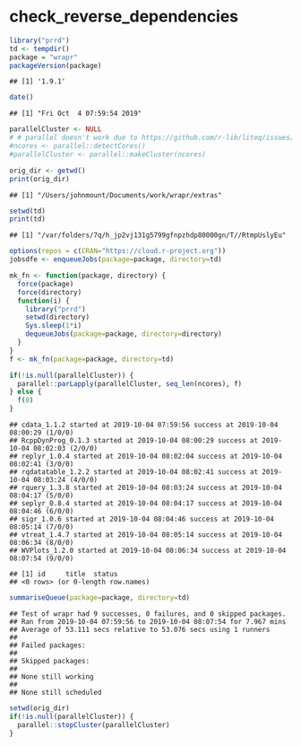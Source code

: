 check\_reverse\_dependencies
================

``` r
library("prrd")
td <- tempdir()
package = "wrapr"
packageVersion(package)
```

    ## [1] '1.9.1'

``` r
date()
```

    ## [1] "Fri Oct  4 07:59:54 2019"

``` r
parallelCluster <- NULL
# # parallel doesn't work due to https://github.com/r-lib/liteq/issues/22
#ncores <- parallel::detectCores()
#parallelCluster <- parallel::makeCluster(ncores)

orig_dir <- getwd()
print(orig_dir)
```

    ## [1] "/Users/johnmount/Documents/work/wrapr/extras"

``` r
setwd(td)
print(td)
```

    ## [1] "/var/folders/7q/h_jp2vj131g5799gfnpzhdp80000gn/T//RtmpUslyEu"

``` r
options(repos = c(CRAN="https://cloud.r-project.org"))
jobsdfe <- enqueueJobs(package=package, directory=td)

mk_fn <- function(package, directory) {
  force(package)
  force(directory)
  function(i) {
    library("prrd")
    setwd(directory)
    Sys.sleep(1*i)
    dequeueJobs(package=package, directory=directory)
  }
}
f <- mk_fn(package=package, directory=td)

if(!is.null(parallelCluster)) {
  parallel::parLapply(parallelCluster, seq_len(ncores), f)
} else {
  f(0)
}
```

    ## cdata_1.1.2 started at 2019-10-04 07:59:56 success at 2019-10-04 08:00:29 (1/0/0) 
    ## RcppDynProg_0.1.3 started at 2019-10-04 08:00:29 success at 2019-10-04 08:02:03 (2/0/0) 
    ## replyr_1.0.4 started at 2019-10-04 08:02:04 success at 2019-10-04 08:02:41 (3/0/0) 
    ## rqdatatable_1.2.2 started at 2019-10-04 08:02:41 success at 2019-10-04 08:03:24 (4/0/0) 
    ## rquery_1.3.8 started at 2019-10-04 08:03:24 success at 2019-10-04 08:04:17 (5/0/0) 
    ## seplyr_0.8.4 started at 2019-10-04 08:04:17 success at 2019-10-04 08:04:46 (6/0/0) 
    ## sigr_1.0.6 started at 2019-10-04 08:04:46 success at 2019-10-04 08:05:14 (7/0/0) 
    ## vtreat_1.4.7 started at 2019-10-04 08:05:14 success at 2019-10-04 08:06:34 (8/0/0) 
    ## WVPlots_1.2.0 started at 2019-10-04 08:06:34 success at 2019-10-04 08:07:54 (9/0/0)

    ## [1] id     title  status
    ## <0 rows> (or 0-length row.names)

``` r
summariseQueue(package=package, directory=td)
```

    ## Test of wrapr had 9 successes, 0 failures, and 0 skipped packages. 
    ## Ran from 2019-10-04 07:59:56 to 2019-10-04 08:07:54 for 7.967 mins 
    ## Average of 53.111 secs relative to 53.076 secs using 1 runners
    ## 
    ## Failed packages:   
    ## 
    ## Skipped packages:   
    ## 
    ## None still working
    ## 
    ## None still scheduled

``` r
setwd(orig_dir)
if(!is.null(parallelCluster)) {
  parallel::stopCluster(parallelCluster)
}
```
